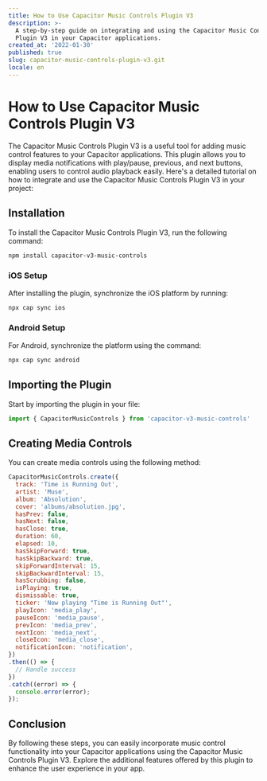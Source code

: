 ```yaml
---
title: How to Use Capacitor Music Controls Plugin V3
description: >-
  A step-by-step guide on integrating and using the Capacitor Music Controls
  Plugin V3 in your Capacitor applications.
created_at: '2022-01-30'
published: true
slug: capacitor-music-controls-plugin-v3.git
locale: en
---
```


# How to Use Capacitor Music Controls Plugin V3

The Capacitor Music Controls Plugin V3 is a useful tool for adding music control features to your Capacitor applications. This plugin allows you to display media notifications with play/pause, previous, and next buttons, enabling users to control audio playback easily. Here's a detailed tutorial on how to integrate and use the Capacitor Music Controls Plugin V3 in your project:

## Installation

To install the Capacitor Music Controls Plugin V3, run the following command:

```bash
npm install capacitor-v3-music-controls
```

### iOS Setup

After installing the plugin, synchronize the iOS platform by running:

```bash
npx cap sync ios
```

### Android Setup

For Android, synchronize the platform using the command:

```bash
npx cap sync android
```

## Importing the Plugin

Start by importing the plugin in your file:

```javascript
import { CapacitorMusicControls } from 'capacitor-v3-music-controls'
```

## Creating Media Controls

You can create media controls using the following method:

```javascript
CapacitorMusicControls.create({
  track: 'Time is Running Out',
  artist: 'Muse',
  album: 'Absolution',
  cover: 'albums/absolution.jpg',
  hasPrev: false,
  hasNext: false,
  hasClose: true,
  duration: 60,
  elapsed: 10,
  hasSkipForward: true,
  hasSkipBackward: true,
  skipForwardInterval: 15,
  skipBackwardInterval: 15,
  hasScrubbing: false,
  isPlaying: true,
  dismissable: true,
  ticker: 'Now playing "Time is Running Out"',
  playIcon: 'media_play',
  pauseIcon: 'media_pause',
  prevIcon: 'media_prev',
  nextIcon: 'media_next',
  closeIcon: 'media_close',
  notificationIcon: 'notification',
})
.then(() => {
  // Handle success
})
.catch((error) => {
  console.error(error);
});
```

## Conclusion

By following these steps, you can easily incorporate music control functionality into your Capacitor applications using the Capacitor Music Controls Plugin V3. Explore the additional features offered by this plugin to enhance the user experience in your app.
```
